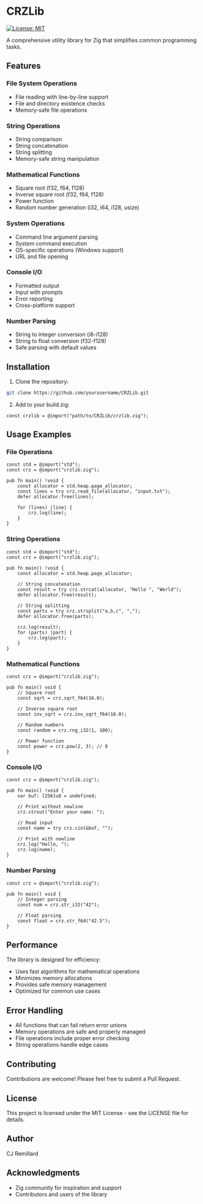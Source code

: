 # CRZLib

[![License: MIT](https://img.shields.io/badge/License-MIT-yellow.svg)](https://opensource.org/licenses/MIT)

A comprehensive utility library for Zig that simplifies common programming tasks.

## Features

### File System Operations
- File reading with line-by-line support
- File and directory existence checks
- Memory-safe file operations

### String Operations
- String comparison
- String concatenation
- String splitting
- Memory-safe string manipulation

### Mathematical Functions
- Square root (f32, f64, f128)
- Inverse square root (f32, f64, f128)
- Power function
- Random number generation (i32, i64, i128, usize)

### System Operations
- Command line argument parsing
- System command execution
- OS-specific operations (Windows support)
- URL and file opening

### Console I/O
- Formatted output
- Input with prompts
- Error reporting
- Cross-platform support

### Number Parsing
- String to integer conversion (i8-i128)
- String to float conversion (f32-f128)
- Safe parsing with default values

## Installation

1. Clone the repository:
```bash
git clone https://github.com/yourusername/CRZLib.git
```

2. Add to your build.zig:
```zig
const crzlib = @import("path/to/CRZLib/crzlib.zig");
```

## Usage Examples

### File Operations
```zig
const std = @import("std");
const crz = @import("crzlib.zig");

pub fn main() !void {
    const allocator = std.heap.page_allocator;
    const lines = try crz.read_file(allocator, "input.txt");
    defer allocator.free(lines);

    for (lines) |line| {
        crz.log(line);
    }
}
```

### String Operations
```zig
const std = @import("std");
const crz = @import("crzlib.zig");

pub fn main() !void {
    const allocator = std.heap.page_allocator;
    
    // String concatenation
    const result = try crz.strcat(allocator, "Hello ", "World");
    defer allocator.free(result);
    
    // String splitting
    const parts = try crz.strsplit("a,b,c", ",");
    defer allocator.free(parts);
    
    crz.log(result);
    for (parts) |part| {
        crz.log(part);
    }
}
```

### Mathematical Functions
```zig
const crz = @import("crzlib.zig");

pub fn main() void {
    // Square root
    const sqrt = crz.sqrt_f64(16.0);
    
    // Inverse square root
    const inv_sqrt = crz.inv_sqrt_f64(16.0);
    
    // Random numbers
    const random = crz.rng_i32(1, 100);
    
    // Power function
    const power = crz.pow(2, 3); // 8
}
```

### Console I/O
```zig
const crz = @import("crzlib.zig");

pub fn main() !void {
    var buf: [256]u8 = undefined;
    
    // Print without newline
    crz.strout("Enter your name: ");
    
    // Read input
    const name = try crz.cin(&buf, "");
    
    // Print with newline
    crz.log("Hello, ");
    crz.log(name);
}
```

### Number Parsing
```zig
const crz = @import("crzlib.zig");

pub fn main() void {
    // Integer parsing
    const num = crz.str_i32("42");
    
    // Float parsing
    const float = crz.str_f64("42.5");
}
```

## Performance

The library is designed for efficiency:
- Uses fast algorithms for mathematical operations
- Minimizes memory allocations
- Provides safe memory management
- Optimized for common use cases

## Error Handling

- All functions that can fail return error unions
- Memory operations are safe and properly managed
- File operations include proper error checking
- String operations handle edge cases

## Contributing

Contributions are welcome! Please feel free to submit a Pull Request.

## License

This project is licensed under the MIT License - see the LICENSE file for details.

## Author

CJ Remillard

## Acknowledgments

- Zig community for inspiration and support
- Contributors and users of the library
